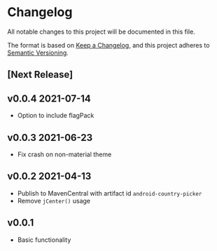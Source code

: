 # Changelog

All notable changes to this project will be documented in this file.

The format is based on [Keep a Changelog](https://keepachangelog.com/en/1.0.0/), and this project
adheres to [Semantic Versioning](https://semver.org/spec/v2.0.0.html).

## [Next Release]

## v0.0.4 2021-07-14

- Option to include flagPack

## v0.0.3 2021-06-23

- Fix crash on non-material theme

## v0.0.2 2021-04-13

- Publish to MavenCentral with artifact id `android-country-picker`
- Remove `jCenter()` usage

## v0.0.1
- Basic functionality

